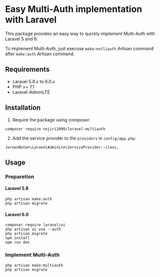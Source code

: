 # Easy Multi-Auth implementation with Laravel

This package provides an easy way to quickly implement Multi-Auth with Laravel 5 and 6.

To implement Multi-Auth, just execuse `make:mutliauth` Artisan command after `make:auth` Artisan command.

## Requirements

- Laravel 5.8.x to 6.0.x
- PHP >= 7.1
- Laravel-AdminLTE

## Installation

1. Require the package using composer:
```
composer require nojiri1098/laravel-multiauth
```

2. Add the service provider to the `providers` in `config/app.php`:
```
JeroenNoten\LaravelAdminLte\ServiceProvider::class,
```

## Usage

### Preparetion

#### Laravel 5.8

```
php artisan make:auth
php artisan migrate
```

#### Laravel 6.0

```
composer require laravel/ui
php artisan ui vue --auth
php artisan migrate
npm install
npm run dev
```

### Implement Multi-Auth

```
php artisan make:multiauth
php artisan migrate
```
